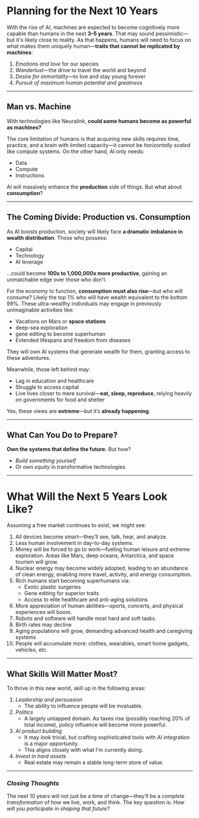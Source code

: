 
# **Planning for the Next 10 Years**

With the rise of AI, machines are expected to become cognitively more capable than humans in the next **3–5 years**. That may sound pessimistic—but it's likely close to reality. As that happens, humans will need to focus on what makes them uniquely human—**traits that cannot be replicated by machines**:

1. *Emotions and love* for our species  
2. *Wanderlust*—the drive to travel the world and beyond  
3. *Desire for immortality*—to live and stay young forever  
4. *Pursuit of maximum human potential and greatness*

---

## **Man vs. Machine**

With technologies like Neuralink, **could some humans become as powerful as machines?**

The core limitation of humans is that acquiring new skills requires time, practice, and a brain with limited capacity—it cannot be *horizontally scaled* like compute systems. On the other hand, AI only needs:

- Data
- Compute
- Instructions

AI will massively enhance the **production** side of things. But what about **consumption**?

---

## **The Coming Divide: Production vs. Consumption**

As AI boosts production, society will likely face **a dramatic imbalance in wealth distribution**. Those who possess:

- Capital
- Technology
- AI leverage

...could become **100x to 1,000,000x more productive**, gaining an unmatchable edge over those who don't.

For the economy to function, **consumption must also rise**—but who will consume? Likely the top 1% who will have wealth equivalent to the bottom 99%. These ultra-wealthy individuals may engage in previously unimaginable activities like:

- Vacations on Mars or **space stations**  
- deep-sea exploration  
- gene editing to become superhuman  
- Extended lifespans and freedom from diseases

They will own AI systems that generate wealth for them, granting access to these adventures.

Meanwhile, those left behind may:

- Lag in education and healthcare  
- Struggle to access capital  
- Live lives closer to mere survival—**eat, sleep, reproduce**, relying heavily on governments for food and shelter  

Yes, these views are **extreme**—but it’s **already happening**.

---

## **What Can You Do to Prepare?**

**Own the systems that define the future.** But how?

- *Build something yourself*
- Or *own equity* in transformative technologies

---

# **What Will the Next 5 Years Look Like?**

Assuming a free market continues to exist, we might see:

1. All devices become smart—they’ll see, talk, hear, and analyze.  
2. Less human involvement in day-to-day systems.  
3. Money will be forced to go to work—fueling human leisure and extreme exploration. Areas like Mars, deep oceans, Antarctica, and space tourism will grow.  
4. Nuclear energy may become widely adopted, leading to an abundance of clean energy, enabling more travel, activity, and energy consumption.  
5. Rich humans start becoming superhumans via:
   - Exotic plastic surgeries  
   - Gene editing for superior traits  
   - Access to elite healthcare and anti-aging solutions  
6. More appreciation of human abilities—sports, concerts, and physical experiences will boom.  
7. Robots and software will handle most hard and soft tasks.  
8. Birth rates may decline  
9. Aging populations will grow, demanding advanced health and caregiving systems  
10. People will accumulate more: clothes, wearables, smart home gadgets, vehicles, etc.

---

## **What Skills Will Matter Most?**

To thrive in this new world, skill up in the following areas:

1. *Leadership and persuasion*  
   - The ability to influence people will be invaluable.  
2. *Politics*
   - A largely untapped domain. As taxes rise (possibly reaching 20% of total income), policy influence will become more powerful.  
3. *AI product building*
   - It may *look* trivial, but crafting sophisticated tools with AI integration is a major opportunity.  
   - This aligns closely with what I'm currently doing.  
4. *Invest in hard assets*
   - Real estate may remain a stable long-term store of value.

---

### *Closing Thoughts*

The next 10 years will not just be a time of change—they’ll be a *complete transformation* of how we live, work, and think. The key question is: *How will you participate in shaping that future?*
